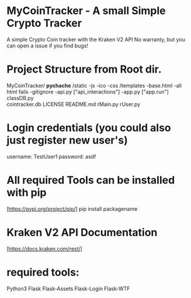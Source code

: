 # MyCoinTracker - A small Simple Crypto Tracker
A simple Crypto Coin tracker with the Kraken V2 API 
No warranty, but you can open a issue if you find bugs!

# Project Structure from Root dir.
MyCoinTracker/
    __pychache__
    /static
        -js
        -ico
        -css
    /templates
        -base.html
        -all html fails
    -gitignore
    -api.py     ["api_interactions"]
    -app.py     ["app.run"]
    classDB.py  
    cointracker.db
    LICENSE
    README.md
    rMain.py
    rUser.py

# Login credentials (you could also just register new user's)
username: TestUser1
password: asdf

# All required Tools can be installed with pip
[https://pypi.org/project/pip/] 
pip install packagename

# Kraken V2 API Documentation
[https://docs.kraken.com/rest/]

# required tools:
Python3
Flask
Flask-Assets
Flask-Login
Flask-WTF